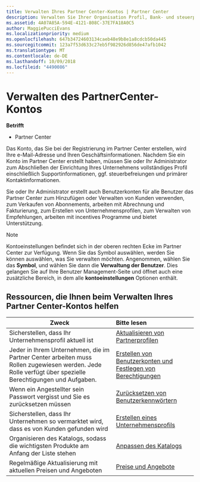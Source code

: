 ```yaml
---
title: Verwalten Ihres Partner Center-Kontos | Partner Center
description: Verwalten Sie Ihrer Organisation Profil, Bank- und steuerprofilen Informationen und Ihre Benutzer.
ms.assetid: 4A07A85A-594E-4121-808C-37E7FA18A0C5
author: MaggiePucciEvans
ms.localizationpriority: medium
ms.openlocfilehash: 647b34724603134caeb48e9b8e1a8cdcb50da445
ms.sourcegitcommit: 123a7f53d633c27eb5f982926d856de47afb1042
ms.translationtype: MT
ms.contentlocale: de-DE
ms.lasthandoff: 10/09/2018
ms.locfileid: "4490086"
---
```

# <a name="manage-your-partner-center-account"></a>Verwalten des PartnerCenter-Kontos

**Betrifft**

-  Partner Center

Das Konto, das Sie bei der Registrierung im Partner Center erstellen, wird Ihre e-Mail-Adresse und Ihren Geschäftsinformationen. Nachdem Sie ein Konto im Partner Center erstellt haben, müssen Sie oder Ihr Administrator zum Abschließen der Einrichtung Ihres Unternehmens vollständiges Profil einschließlich Supportinformationen, ggf. steuerbefreiungen und primärer Kontaktinformationen. 

Sie oder Ihr Administrator erstellt auch Benutzerkonten für alle Benutzer das Partner Center zum Hinzufügen oder Verwalten von Kunden verwenden, zum Verkaufen von Abonnements, arbeiten mit Abrechnung und Fakturierung, zum Erstellen von Unternehmensprofilen, zum Verwalten von Empfehlungen, arbeiten mit incentives Programme und bietet Unterstützung.

>[!NOTE]
>Kontoeinstellungen befindet sich in der oberen rechten Ecke im Partner Center zur Verfügung. Wenn Sie das Symbol auswählen, werden Sie können auswählen, was Sie verwalten möchten. Angenommen, wählen Sie das **Symbol**, und wählen Sie dann die **Verwaltung der Benutzer**. Dies gelangen Sie auf Ihre Benutzer Management-Seite und öffnet auch eine zusätzliche Bereich, in dem alle **kontoeinstellungen** Optionen enthält.


## <a name="resources-to-help-you-manage-your-partner-center-account"></a>Ressourcen, die Ihnen beim Verwalten Ihres Partner Center-Kontos helfen

|**Zweck**   |**Bitte lesen**   |
|-----------------------|:-----------------------|
|Sicherstellen, dass Ihr Unternehmensprofil aktuell ist   |[Aktualisieren von Partnerprofilen](update-your-partner-profile.md)|
|Jeder in Ihrem Unternehmen, die im Partner Center arbeiten muss Rollen zugewiesen werden. Jede Rolle verfügt über spezielle Berechtigungen und Aufgaben.|[Erstellen von Benutzerkonten und Festlegen von Berechtigungen](create-user-accounts-and-set-permissions.md)|
|Wenn ein Angestellter sein Passwort vergisst und Sie es zurücksetzen müssen  |[Zurücksetzen von Benutzerkennwörtern](reset-a-user-password.md)|
|Sicherstellen, dass Ihr Unternehmen so vermarktet wird, dass es von Kunden gefunden wird   |[Erstellen eines Unternehmensprofils](create-a-marketing-profile.md)|
|Organisieren des Katalogs, sodass die wichtigsten Produkte am Anfang der Liste stehen   |[Anpassen des Katalogs](customize-the-catalog.md)|
|Regelmäßige Aktualisierung mit aktuellen Preisen und Angeboten   |[Preise und Angebote](pricing-and-offers.md)|













 

 



